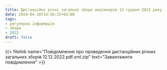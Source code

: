```yaml
---
title: Дистанційні річні загальні збори акціонерів 12 грудня 2022 року
date: 2024-04-16T14:56:25+03:00
tags:
- регулярна інформація
- збори
- 2022
draft: false
---
```


{{< filelink name="Повідомлення про проведення дистанційних річних загальних зборів 12.12.2022.pdf.xml.zip" text="Завантажити повідомлення" >}}